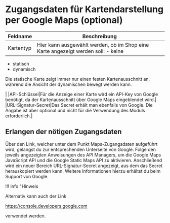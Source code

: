 # Zugangsdaten für Kartendarstellung per Google Maps \(optional\) 

|Feldname|Beschreibung|
|--------|------------|
|Kartentyp|Hier kann ausgewählt werden, ob im Shop eine Karte angezeigt werden soll: -   keine
-   statisch
-   dynamisch

Die statische Karte zeigt immer nur einen festen Kartenausschnitt an, während die Ansicht der dynamischen bewegt werden kann.

|
|API-Schlüssel|Für die Anzeige einer Karte wird ein API-Key von Google benötigt, da der Kartenausschnitt über Google Maps eingeblendet wird.|
|URL-Signatur-Secret|Das Secret erhält man ebenfalls von Google. Die Angabe ist aber optional und nicht für die Verwendung des Moduls erforderlich.|

## Erlangen der nötigen Zugangsdaten 

Über den Link, welcher unter dem Punkt Maps-Zugangsdaten aufgeführt wird, gelangst du zur entsprechenden Unterseite von Google. Folge den jeweils angezeigten Anweisungen des API Managers, um die Google Maps JavaScript API und die Google Static Maps API zu aktivieren. Anschließend wird ein neuer Bereich URL-Signatur-Secret angezeigt, aus dem das Secret herauskopiert werden kann. Weitere Informationen hierzu erhältst du beim Support von Google.

!!! Info "Hinweis
	

Alternativ kann auch der Link

https://console.developers.google.com

verwendet werden.



